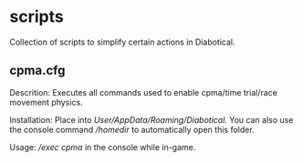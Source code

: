 # scripts
Collection of scripts to simplify certain actions in Diabotical.

## cpma.cfg
Descrition: Executes all commands used to enable cpma/time trial/race movement physics.

Installation: Place into *User/AppData/Roaming/Diabotical*. You can also use the console command */homedir* to automatically open this folder.

Usage: */exec cpma* in the console while in-game.